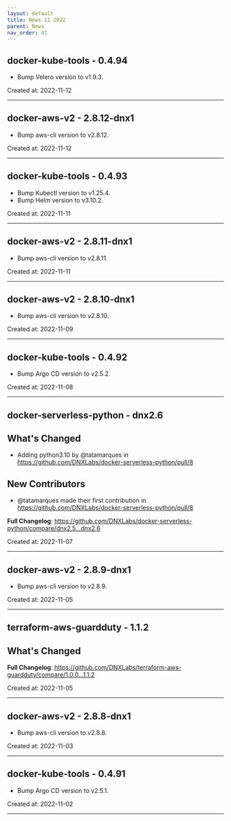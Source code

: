 ```yaml
---
layout: default
title: News 11 2022
parent: News
nav_order: 41
---
```




## docker-kube-tools - 0.4.94
- Bump Velero version to v1.9.3.

Created at: 2022-11-12

---


## docker-aws-v2 - 2.8.12-dnx1
- Bump aws-cli version to v2.8.12.

Created at: 2022-11-12

---


## docker-kube-tools - 0.4.93
- Bump Kubectl version to v1.25.4.
- Bump Helm version to v3.10.2.

Created at: 2022-11-11

---


## docker-aws-v2 - 2.8.11-dnx1
- Bump aws-cli version to v2.8.11.

Created at: 2022-11-11

---


## docker-aws-v2 - 2.8.10-dnx1
- Bump aws-cli version to v2.8.10.

Created at: 2022-11-09

---


## docker-kube-tools - 0.4.92
- Bump Argo CD version to v2.5.2.

Created at: 2022-11-08

---


## docker-serverless-python - dnx2.6
## What's Changed
* Adding python3.10 by @tatamarques in https://github.com/DNXLabs/docker-serverless-python/pull/8

## New Contributors
* @tatamarques made their first contribution in https://github.com/DNXLabs/docker-serverless-python/pull/8

**Full Changelog**: https://github.com/DNXLabs/docker-serverless-python/compare/dnx2.5...dnx2.6

Created at: 2022-11-07

---


## docker-aws-v2 - 2.8.9-dnx1
- Bump aws-cli version to v2.8.9.

Created at: 2022-11-05

---


## terraform-aws-guardduty - 1.1.2
## What's Changed

**Full Changelog**: https://github.com/DNXLabs/terraform-aws-guardduty/compare/1.0.0...1.1.2

Created at: 2022-11-05

---


## docker-aws-v2 - 2.8.8-dnx1
- Bump aws-cli version to v2.8.8.

Created at: 2022-11-03

---


## docker-kube-tools - 0.4.91
- Bump Argo CD version to v2.5.1.

Created at: 2022-11-02

---

